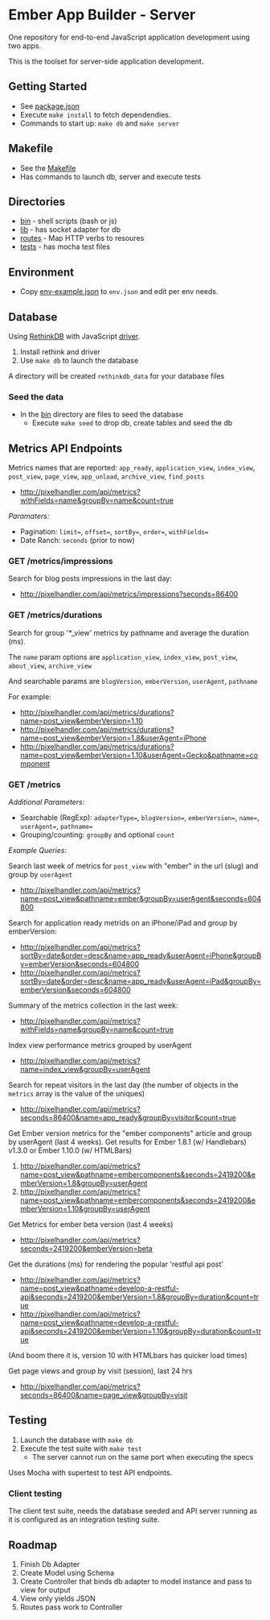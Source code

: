 # Ember App Builder - Server

One repository for end-to-end JavaScript application development using two apps.

This is the toolset for server-side application development.


## Getting Started

* See [package.json](package.json])
* Execute `make install` to fetch dependendies.
* Commands to start up: `make db` and `make server`


## Makefile

* See the [Makefile](Makefile)
* Has commands to launch db, server and execute tests


## Directories

* [bin](bin) - shell scripts (bash or js)
* [lib](lib) - has socket adapter for db
* [routes](routes) - Map HTTP verbs to resoures
* [tests](tests) - has mocha test files


## Environment

* Copy [env-example.json](env-example.json) to `env.json` and edit per env needs.


## Database

Using [RethinkDB] with JavaScript [driver].

1. Install rethink and driver
1. Use `make db` to launch the database

A directory will be created `rethinkdb_data` for your database files

### Seed the data

* In the [bin](bin) directory are files to seed the database
  * Execute `make seed` to drop db, create tables and seed the db

[RethinkDB]: http://www.rethinkdb.com
[driver]: http://www.rethinkdb.com/api/javascript/

## Metrics API Endpoints

Metrics names that are reported: `app_ready`, `application_view`, `index_view`,
`post_view`, `page_view`, `app_unload`, `archive_view`, `find_posts`

* http://pixelhandler.com/api/metrics?withFields=name&groupBy=name&count=true

_Paramaters:_

* Pagination: `limit=`, `offset=`, `sortBy=`, `order=`, `withFields=`
* Date Ranch: `seconds` (prior to now)

### GET /metrics/impressions

Search for blog posts impressions in the last day:

* http://pixelhandler.com/api/metrics/impressions?seconds=86400

### GET /metrics/durations

Search for group '*_view' metrics by pathname and average the duration (ms).

The `name` param options are `application_view`, `index_view`, `post_view`,
`about_view`, `archive_view`

And searchable params are `blogVersion`, `emberVersion`, `userAgent`, `pathname`

For example:

* http://pixelhandler.com/api/metrics/durations?name=post_view&emberVersion=1.10
* http://pixelhandler.com/api/metrics/durations?name=post_view&emberVersion=1.8&userAgent=iPhone
* http://pixelhandler.com/api/metrics/durations?name=post_view&emberVersion=1.10&userAgent=Gecko&pathname=component


### GET /metrics

_Additional Parameters:_

* Searchable (RegExp): `adapterType=`, `blogVersion=`, `emberVersion=`, `name=`, `userAgent=`, `pathname=`
* Grouping/counting: `groupBy` and optional `count`

_Example Queries:_

Search last week of metrics for `post_view` with "ember" in the url (slug) and group by
  `userAgent`

* http://pixelhandler.com/api/metrics?name=post_view&pathname=ember&groupBy=userAgent&seconds=604800

Search for application ready metrids on an iPhone/iPad and group by emberVersion:

* http://pixelhandler.com/api/metrics?sortBy=date&order=desc&name=app_ready&userAgent=iPhone&groupBy=emberVersion&seconds=604800
* http://pixelhandler.com/api/metrics?sortBy=date&order=desc&name=app_ready&userAgent=iPad&groupBy=emberVersion&seconds=604800

Summary of the metrics collection in the last week:

* http://pixelhandler.com/api/metrics?withFields=name&groupBy=name&count=true

Index view performance metrics grouped by userAgent

* http://pixelhandler.com/api/metrics?name=index_view&groupBy=userAgent

Search for repeat visitors in the last day (the number of objects in the `metrics`
array is the value of the uniques)

* http://pixelhandler.com/api/metrics?seconds=86400&name=app_ready&groupBy=visitor&count=true

Get Ember version metrics for the "ember components" article and group by userAgent
(last 4 weeks). Get results for Ember 1.8.1 (w/ Handlebars) v1.3.0 or Ember 1.10.0 (w/ HTMLBars)

1. http://pixelhandler.com/api/metrics?name=post_view&pathname=embercomponents&seconds=2419200&emberVersion=1.8&groupBy=userAgent
2. http://pixelhandler.com/api/metrics?name=post_view&pathname=embercomponents&seconds=2419200&emberVersion=1.10&groupBy=userAgent

Get Metrics for ember beta version (last 4 weeks)

* http://pixelhandler.com/api/metrics?seconds=2419200&emberVersion=beta

Get the durations (ms) for rendering the popular 'restful api post'

* http://pixelhandler.com/api/metrics?name=post_view&pathname=develop-a-restful-api&seconds=2419200&emberVersion=1.8&groupBy=duration&count=true
* http://pixelhandler.com/api/metrics?name=post_view&pathname=develop-a-restful-api&seconds=2419200&emberVersion=1.10&groupBy=duration&count=true

(And boom there it is, version 10 with HTMLbars has quicker load times)

Get page views and group by visit (session), last 24 hrs

* http://pixelhandler.com/api/metrics?seconds=86400&name=page_view&groupBy=visit




## Testing

1. Launch the database with `make db`
1. Execute the test suite with `make test`
   - The server cannot run on the same port when executing the specs

Uses Mocha with supertest to test API endpoints.

### Client testing

The client test suite, needs the database seeded and API server running
as it is configured as an integration testing suite.

## Roadmap

1. Finish Db Adapter
1. Create Model using Schema
1. Create Controller that binds db adapter to model instance and pass to
   view for output
1. View only yields JSON
1. Routes pass work to Controller
